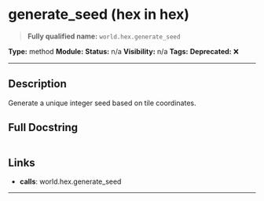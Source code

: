 # generate_seed (hex in hex)
> **Fully qualified name:** `world.hex.generate_seed`

**Type:** method
**Module:** 
**Status:** n/a
**Visibility:** n/a
**Tags:** 
**Deprecated:** ❌

---

## Description
Generate a unique integer seed based on tile coordinates.

## Full Docstring
```

```

## Links
- **calls**: world.hex.generate_seed


---

